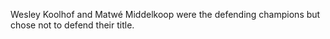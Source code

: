Wesley Koolhof and Matwé Middelkoop were the defending champions but chose not to defend their title.
